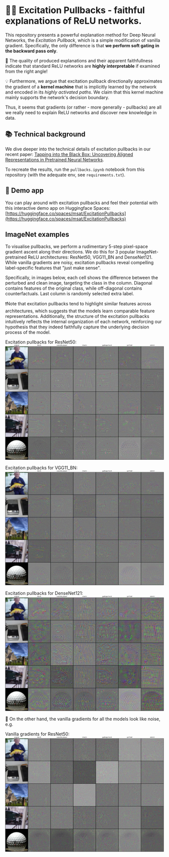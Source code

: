 # 🧠✨ Excitation Pullbacks - faithful explanations of ReLU networks.

This repository presents a powerful explanation method for Deep Neural Networks, the *Excitation Pullback*, which is a simple modification of vanilla gradient. Specifically, the only difference is that **we perform soft gating in the backward pass only**. 

🚀 The quality of produced explanations and their apparent faithfullness indicate that standard ReLU networks are **highly interpretable** if examined from the right angle!

💡 Furthermore, we argue that excitation pullback directionally approximates the gradient of a **kernel machine** that is implicitly learned by the network and encoded in its *highly activated paths*. We claim that this kernel machine mainly supports the network's decision boundary.

Thus, it seems that gradients (or rather - more generally - pullbacks) are all we really need to explain ReLU networks and discover new knowledge in data.

## 📚 Technical background

We dive deeper into the technical details of excitation pullbacks in our recent paper: [Tapping into the Black Box: Uncovering Aligned Representations in Pretrained Neural Networks](https://www.arxiv.org/abs/2507.22832).

To recreate the results, run the `pullbacks.ipynb` notebook from this repository (with the adequate env, see `requirements.txt`).

## 🤗 Demo app

You can play around with excitation pullbacks and feel their potential with this interactive demo app on Huggingface Spaces: [https://huggingface.co/spaces/msat/ExcitationPullbacks](https://huggingface.co/spaces/msat/ExcitationPullbacks)

## ImageNet examples

To visualise pullbacks, we perform a rudimentary 5-step pixel-space gradient ascent along their directions. We do this for 3 popular ImageNet-pretrained ReLU architectures: ResNet50, VGG11_BN and DenseNet121. While vanilla gradients are noisy, excitation pullbacks reveal compelling label-specific features that "just make sense". 

Specifically, in images below, each cell shows the difference between the perturbed and clean image, targeting the class in the column. Diagonal contains features of the original class, while off-diagonal contains counterfactuals. Last column is randomly selected extra label.

❗Note that excitation pullbacks tend to highlight similar features across architectures, which suggests that the models learn comparable feature representations. Additionally, the structure of the excitation pullbacks intuitively reflects the internal organization of each network, reinforcing our hypothesis that they indeed faithfully capture the underlying decision process of the model.

Excitation pullbacks for ResNet50:
![img](./media/pullback_diff/resnet50_alpha_20_steps_5.jpg)

Excitation pullbacks for VGG11_BN:
![img](./media/pullback_diff/vgg11_bn_alpha_20_steps_5.jpg)

Excitation pullbacks for DenseNet121:
![img](./media/pullback_diff/densenet121_alpha_20_steps_5.jpg)

🥴 On the other hand, the vanilla gradients for all the models look like noise, e.g.

Vanilla gradients for ResNet50:
![img](./media/vanilla_grad_diff/resnet50_alpha_20_steps_5.jpg)

<!-- Excitation pullbacks for ResNet50:
![img](./media/pullback/resnet50_alpha_20_steps_10.jpg)

Excitation pullbacks for VGG11_BN:
![img](./media/pullback/vgg11_bn_alpha_20_steps_10.jpg)

Excitation pullbacks for DenseNet121:
![img](./media/pullback/densenet121_alpha_20_steps_10.jpg) -->